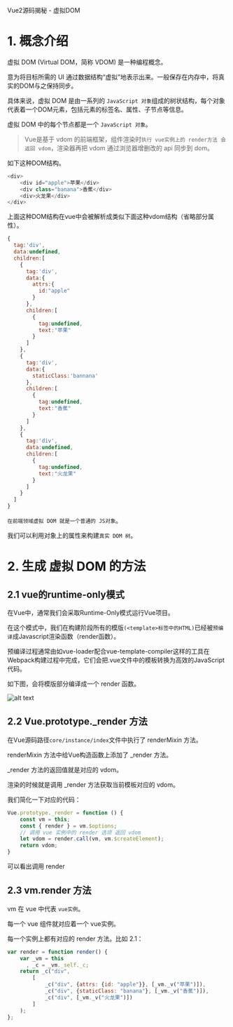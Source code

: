 Vue2源码揭秘 - 虚拟DOM

# 1. 概念介绍

虚拟 DOM (Virtual DOM，简称 VDOM) 是一种编程概念。

意为将目标所需的 UI 通过数据结构“虚拟”地表示出来。一般保存在内存中，将真实的DOM与之保持同步。 

具体来说，虚拟 DOM 是由一系列的 ```JavaScript 对象```组成的树状结构，每个对象代表着一个DOM元素，包括元素的标签名、属性、子节点等信息。

虚拟 DOM 中的每个节点都是一个 ```JavaScript 对象```。

> Vue是基于 vdom 的前端框架，组件渲染时```执行 vue实例上的 render方法 会返回 vdom```，渲染器再把 vdom 通过浏览器增删改的 api 同步到 dom。

如下这种DOM结构。

```js 
<div>
    <div id="apple">苹果</div>
    <div class="banana">香蕉</div>
    <div>火龙果</div>
</div> 
```

上面这种DOM结构在vue中会被解析成类似下面这种vdom结构（省略部分属性）。

```js
{
  tag:'div',
  data:undefined,
  children:[
    {
      tag:'div',
      data:{
        attrs:{
          id:"apple"
        }
      },
      children:[
        {
          tag:undefined,
          text:"苹果"
        }
      ]
    },
    {
      tag:'div',
      data:{
        staticClass:'bannana'
      },
      children:[
        {
          tag:undefined,
          text:"香蕉"
        }
      ]
    },
    {
      tag:'div',
      data:undefined,
      children:[
        {
          tag:undefined,
          text:"火龙果"
        }
      ]
    }
  ]
}
```

```在前端领域虚拟 DOM 就是一个普通的 JS对象```。

我们可以利用对象上的属性来构建```真实 DOM 树```。

# 2. 生成 虚拟 DOM 的方法

## 2.1  vue的runtime-only模式

在Vue中，通常我们会采取Runtime-Only模式运行Vue项目。

在这个模式中，我们在构建阶段所有的模版```(<template>标签中的HTML)```已经被```预编译```成Javascript渲染函数（render函数）。

预编译过程通常由如vue-loader配合vue-template-compiler这样的工具在Webpack构建过程中完成，它们会把.vue文件中的模板转换为高效的JavaScript代码。

如下图，会将模版部分编译成一个 render 函数。

 ![alt text](image.png)

## 2.2 Vue.prototype._render 方法

在Vue源码路径```core/instance/index```文件中执行了 renderMixin 方法。

renderMixin 方法中给Vue构造函数上添加了 _render 方法。

_render 方法的返回值就是对应的 vdom。

渲染的时候就是调用 _render 方法获取当前模板对应的 vdom。

我们简化一下对应的代码：

```js
Vue.prototype._render = function () {
    const vm = this;
    const { render } = vm.$options;
    // 调用 vue 实例中的 render 选项 返回 vdom
    let vdom = render.call(vm, vm.$createElement);
    return vdom;
}
```

可以看出调用 render 

## 2.3 vm.render 方法

vm 在 vue 中代表 ```vue实例```。

每一个 vue 组件就对应着一个 vue实例。

每一个实例上都有对应的 render 方法。比如 2.1：

```js
var render = function render() {
    var _vm = this
      , _c = _vm._self._c;
    return _c("div", 
        [
            _c("div", {attrs: {id: "apple"}}, [_vm._v("苹果")]), 
            _c("div", {staticClass: "banana"}, [_vm._v("香蕉")]), 
            _c("div", [_vm._v("火龙果")])
        ]
    );
};
```
